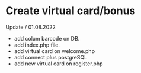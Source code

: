 # Create virtual card/bonus
Update / 01.08.2022

- add colum barcode on DB.
- add index.php file.
- add virtual card on welcome.php
- add connect plus postgreSQL
- add new virtual card on register.php